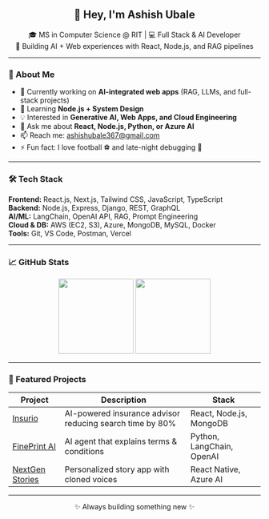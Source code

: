 <h2 align="center">👋 Hey, I'm Ashish Ubale</h2>

<p align="center">
  🎓 MS in Computer Science @ RIT | 💻 Full Stack & AI Developer <br/>
  🚀 Building AI + Web experiences with React, Node.js, and RAG pipelines
</p>

---

### 🧠 About Me
- 🔭 Currently working on **AI-integrated web apps** (RAG, LLMs, and full-stack projects)
- 🌱 Learning **Node.js + System Design**
- 💡 Interested in **Generative AI, Web Apps, and Cloud Engineering**
- 💬 Ask me about **React, Node.js, Python, or Azure AI**
- 📫 Reach me: [ashishubale367@gmail.com](mailto:ashishubale367@gmail.com)
- ⚡ Fun fact: I love football ⚽ and late-night debugging 🧠

---

### 🛠️ Tech Stack
**Frontend:** React.js, Next.js, Tailwind CSS, JavaScript, TypeScript  
**Backend:** Node.js, Express, Django, REST, GraphQL  
**AI/ML:** LangChain, OpenAI API, RAG, Prompt Engineering  
**Cloud & DB:** AWS (EC2, S3), Azure, MongoDB, MySQL, Docker  
**Tools:** Git, VS Code, Postman, Vercel

---

### 📈 GitHub Stats
<p align="center">
  <img src="https://github-readme-stats.vercel.app/api?username=ASH367&show_icons=true&theme=radical" height="150" />
  <img src="https://github-readme-stats.vercel.app/api/top-langs/?username=ASH367&layout=compact&theme=radical" height="150" />
</p>

---

### 🚀 Featured Projects
| Project | Description | Stack |
|----------|--------------|--------|
| [Insurio](https://insurio.netlify.app) | AI-powered insurance advisor reducing search time by 80% | React, Node.js, MongoDB |
| [FinePrint AI](https://github.com/ASH367/LegalAid-AI) | AI agent that explains terms & conditions | Python, LangChain, OpenAI |
| [NextGen Stories](#) | Personalized story app with cloned voices | React Native, Azure AI |

---

<p align="center">✨ Always building something new ✨</p>
